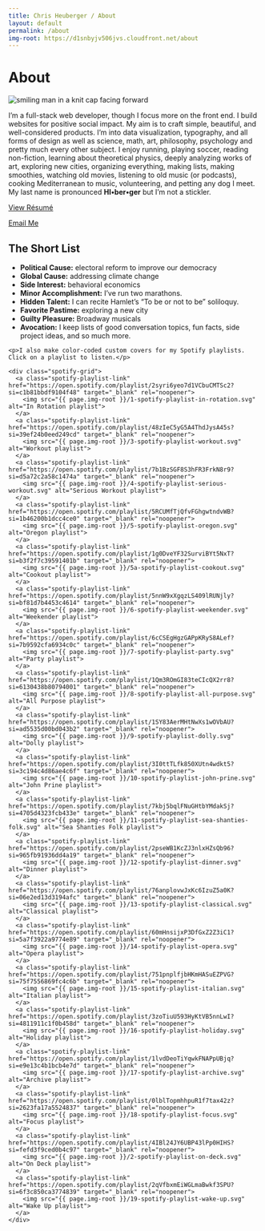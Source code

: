 ```yaml
---
title: Chris Heuberger / About
layout: default
permalink: /about
img-root: https://d1snbyjv506jvs.cloudfront.net/about
---
```


<div class="main-content main-content_about">

  <div class="about-intro">
    <h1 class="page-title">About</h1>
    <div class="about-content-wrapper">
      <div class="about-hex-wrapper">
        <div class="hex-outer">
          <div class="hex-inner">
            <div class="hex-inner">
              <div class="hex-inner">
                <img class="about-img" src="{{site.baseurl}}/assets/img/chris-heuberger-2021a-square-200x200.jpg" alt="smiling man in a knit cap facing forward">
              </div>
            </div>
          </div>
        </div>
      </div>
      <div class="about-text-wrapper">
        <p>I’m a full-stack web developer, though I focus more on the front end. I build websites for positive social impact. My aim is to craft simple, beautiful, and well-considered products. I’m into data visualization, typography, and all forms of design as well as science, math, art, philosophy, psychology and pretty much every other subject. I enjoy running, playing soccer, reading non-fiction, learning about theoretical physics, deeply analyzing works of art, exploring new cities, organizing everything, making lists, making smoothies, watching old movies, listening to old music (or podcasts), cooking Mediterranean to music, volunteering, and petting any dog I meet. My last name is pronounced <strong>HI<span class="syllable-bullet">•</span>ber<span class="syllable-bullet">•</span>ger</strong> but I’m not a stickler.</p>
        <p class="about-text-link-wrapper"><a class="text-link" href="/resume" rel="noopener">View R&eacute;sum&eacute;</a></p>
        <p class="about-text-link-wrapper"><a class="text-link" href="mailto:chrisheuberg@gmail.com" target="_blank" rel="noopener">Email Me</a></p>
      </div>
    </div>
  </div>

  <div class="short-list-wrapper">
    <div class="short-list">
      <h2 class="short-list-title">The Short List</h2>
      <ul class="short-list-ul">
        <li class="short-list-li"><strong>Political Cause:</strong> electoral reform to improve our democracy</li>
        <li class="short-list-li"><strong>Global Cause:</strong> addressing climate change</li>
        <li class="short-list-li"><strong>Side Interest:</strong> behavioral economics</li>
        <li class="short-list-li"><strong>Minor Accomplishment:</strong> I’ve run two marathons.</li>
        <li class="short-list-li"><strong>Hidden Talent:</strong> I can recite Hamlet’s “To be or not to be” soliloquy.</li>
        <li class="short-list-li"><strong>Favorite Pastime:</strong> exploring a new city</li>
        <li class="short-list-li"><strong>Guilty Pleasure:</strong> Broadway musicals</li>
        <li class="short-list-li"><strong>Avocation:</strong> I keep lists of good conversation topics, fun facts, side project ideas, and so much more.</li>
      </ul>
    </div>
  </div>

  <div class="about-content">

    <p>I also make color-coded custom covers for my Spotify playlists. Click on a playlist to listen.</p>

    <div class="spotify-grid">
      <a class="spotify-playlist-link" href="https://open.spotify.com/playlist/2syri6yeo7d1VCbuCMTSc2?si=c1b81bbdf9104f48" target="_blank" rel="noopener">
        <img src="{{ page.img-root }}/1-spotify-playlist-in-rotation.svg" alt="In Rotation playlist">
      </a>
      <a class="spotify-playlist-link" href="https://open.spotify.com/playlist/48zIeC5yG5A4ThdJysA45s?si=39ef24b0eed249cd" target="_blank" rel="noopener">
        <img src="{{ page.img-root }}/3-spotify-playlist-workout.svg" alt="Workout playlist">
      </a>
      <a class="spotify-playlist-link" href="https://open.spotify.com/playlist/7b1BzSGF8S3hFR3FrkN8r9?si=d5a72c2a58c1474a" target="_blank" rel="noopener">
        <img src="{{ page.img-root }}/4-spotify-playlist-serious-workout.svg" alt="Serious Workout playlist">
      </a>
      <a class="spotify-playlist-link" href="https://open.spotify.com/playlist/5RCUMfTjQfvFGhgwtndvWB?si=1b46200b1dcc4ce0" target="_blank" rel="noopener">
        <img src="{{ page.img-root }}/5-spotify-playlist-oregon.svg" alt="Oregon playlist">
      </a>
      <a class="spotify-playlist-link" href="https://open.spotify.com/playlist/1g0DveYF32SurviBYt5NxT?si=b3f2f7c39591401b" target="_blank" rel="noopener">
        <img src="{{ page.img-root }}/5a-spotify-playlist-cookout.svg" alt="Cookout playlist">
      </a>
      <a class="spotify-playlist-link" href="https://open.spotify.com/playlist/5nnW9xXgqzLS409lRUNjly?si=bf81d7b4453c4614" target="_blank" rel="noopener">
        <img src="{{ page.img-root }}/6-spotify-playlist-weekender.svg" alt="Weekender playlist">
      </a>
      <a class="spotify-playlist-link" href="https://open.spotify.com/playlist/6cCSEgHgzGAPpKRyS8ALef?si=7b9592cfa6934c0c" target="_blank" rel="noopener">
        <img src="{{ page.img-root }}/7-spotify-playlist-party.svg" alt="Party playlist">
      </a>
      <a class="spotify-playlist-link" href="https://open.spotify.com/playlist/1Qm3ROmGI83teCIcQX2rr8?si=6130438b80794001" target="_blank" rel="noopener">
        <img src="{{ page.img-root }}/8-spotify-playlist-all-purpose.svg" alt="All Purpose playlist">
      </a>
      <a class="spotify-playlist-link" href="https://open.spotify.com/playlist/1SY83AerMHtNwXs1wOVbAU?si=ad5535d00bd043b2" target="_blank" rel="noopener">
        <img src="{{ page.img-root }}/9-spotify-playlist-dolly.svg" alt="Dolly playlist">
      </a>
      <a class="spotify-playlist-link" href="https://open.spotify.com/playlist/3I0ttTLfk850XUtn4wdkt5?si=3c194c4d86ae4c6f" target="_blank" rel="noopener">
        <img src="{{ page.img-root }}/10-spotify-playlist-john-prine.svg" alt="John Prine playlist">
      </a>
      <a class="spotify-playlist-link" href="https://open.spotify.com/playlist/7kbj5bqlFNuGHtbYMdakSj?si=4705d4323fcb433e" target="_blank" rel="noopener">
        <img src="{{ page.img-root }}/11-spotify-playlist-sea-shanties-folk.svg" alt="Sea Shanties Folk playlist">
      </a>
      <a class="spotify-playlist-link" href="https://open.spotify.com/playlist/2pseWB1KcZJ3nlxHZsQb96?si=965fb91936dd4a19" target="_blank" rel="noopener">
        <img src="{{ page.img-root }}/12-spotify-playlist-dinner.svg" alt="Dinner playlist">
      </a>
      <a class="spotify-playlist-link" href="https://open.spotify.com/playlist/76anplovwJxKc6IzuZ5a0K?si=06e2ed13d3194afc" target="_blank" rel="noopener">
        <img src="{{ page.img-root }}/13-spotify-playlist-classical.svg" alt="Classical playlist">
      </a>
      <a class="spotify-playlist-link" href="https://open.spotify.com/playlist/60mHnsijxP3DfGxZ2Z3iC1?si=5a7f3922a9774e89" target="_blank" rel="noopener">
        <img src="{{ page.img-root }}/14-spotify-playlist-opera.svg" alt="Opera playlist">
      </a>
      <a class="spotify-playlist-link" href="https://open.spotify.com/playlist/751pnplfjbHKmHASuEZPVG?si=75f7556869fc4c6b" target="_blank" rel="noopener">
        <img src="{{ page.img-root }}/15-spotify-playlist-italian.svg" alt="Italian playlist">
      </a>
      <a class="spotify-playlist-link" href="https://open.spotify.com/playlist/3zoTiuU593HyKtVB5nnLwI?si=4811911c1f0b458d" target="_blank" rel="noopener">
        <img src="{{ page.img-root }}/16-spotify-playlist-holiday.svg" alt="Holiday playlist">
      </a>
      <a class="spotify-playlist-link" href="https://open.spotify.com/playlist/1lvdDeoTiYqwkFNAPpUBjq?si=e9e13c4b1bcb4e7d" target="_blank" rel="noopener">
        <img src="{{ page.img-root }}/17-spotify-playlist-archive.svg" alt="Archive playlist">
      </a>
      <a class="spotify-playlist-link" href="https://open.spotify.com/playlist/0lblTopmhhpuR1f7tax42z?si=2623fa17a5524837" target="_blank" rel="noopener">
        <img src="{{ page.img-root }}/18-spotify-playlist-focus.svg" alt="Focus playlist">
      </a>
      <a class="spotify-playlist-link" href="https://open.spotify.com/playlist/4IBl24JY6UBP43lPp0HIHS?si=fefd3f9ced0b4c97" target="_blank" rel="noopener">
        <img src="{{ page.img-root }}/2-spotify-playlist-on-deck.svg" alt="On Deck playlist">
      </a>
      <a class="spotify-playlist-link" href="https://open.spotify.com/playlist/2qVfbxmEiWGLmaBwkf3SPU?si=6f3c850ca3774839" target="_blank" rel="noopener">
        <img src="{{ page.img-root }}/19-spotify-playlist-wake-up.svg" alt="Wake Up playlist">
      </a>
    </div>

  </div>

</div>